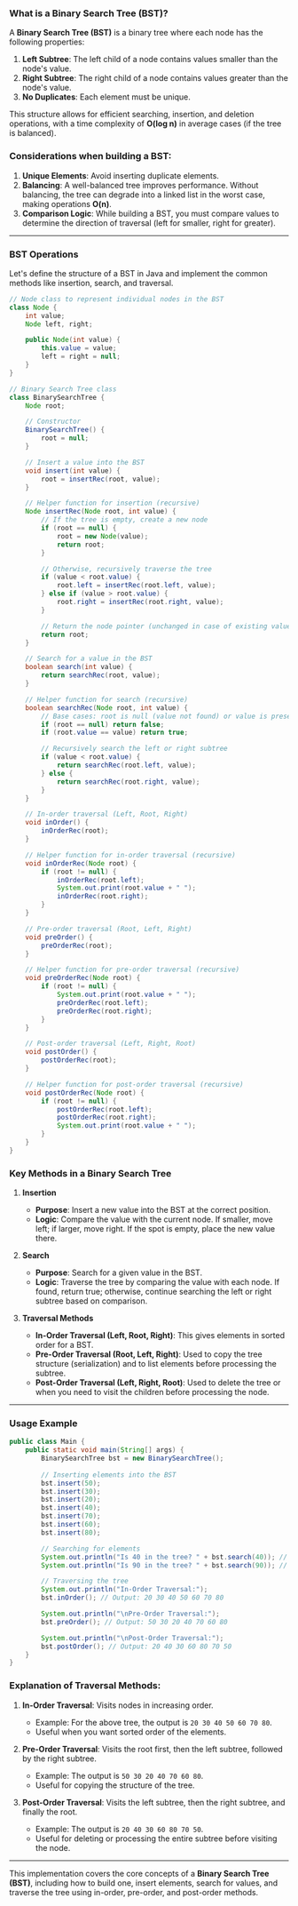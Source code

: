 ### What is a Binary Search Tree (BST)?

A **Binary Search Tree (BST)** is a binary tree where each node has the following properties:
1. **Left Subtree**: The left child of a node contains values smaller than the node's value.
2. **Right Subtree**: The right child of a node contains values greater than the node's value.
3. **No Duplicates**: Each element must be unique.

This structure allows for efficient searching, insertion, and deletion operations, with a time complexity of **O(log n)** in average cases (if the tree is balanced).

### Considerations when building a BST:
1. **Unique Elements**: Avoid inserting duplicate elements.
2. **Balancing**: A well-balanced tree improves performance. Without balancing, the tree can degrade into a linked list in the worst case, making operations **O(n)**.
3. **Comparison Logic**: While building a BST, you must compare values to determine the direction of traversal (left for smaller, right for greater).

---

### BST Operations
Let's define the structure of a BST in Java and implement the common methods like insertion, search, and traversal.

```java
// Node class to represent individual nodes in the BST
class Node {
    int value;
    Node left, right;

    public Node(int value) {
        this.value = value;
        left = right = null;
    }
}

// Binary Search Tree class
class BinarySearchTree {
    Node root;

    // Constructor
    BinarySearchTree() {
        root = null;
    }

    // Insert a value into the BST
    void insert(int value) {
        root = insertRec(root, value);
    }

    // Helper function for insertion (recursive)
    Node insertRec(Node root, int value) {
        // If the tree is empty, create a new node
        if (root == null) {
            root = new Node(value);
            return root;
        }

        // Otherwise, recursively traverse the tree
        if (value < root.value) {
            root.left = insertRec(root.left, value);
        } else if (value > root.value) {
            root.right = insertRec(root.right, value);
        }

        // Return the node pointer (unchanged in case of existing value)
        return root;
    }

    // Search for a value in the BST
    boolean search(int value) {
        return searchRec(root, value);
    }

    // Helper function for search (recursive)
    boolean searchRec(Node root, int value) {
        // Base cases: root is null (value not found) or value is present at root
        if (root == null) return false;
        if (root.value == value) return true;

        // Recursively search the left or right subtree
        if (value < root.value) {
            return searchRec(root.left, value);
        } else {
            return searchRec(root.right, value);
        }
    }

    // In-order traversal (Left, Root, Right)
    void inOrder() {
        inOrderRec(root);
    }

    // Helper function for in-order traversal (recursive)
    void inOrderRec(Node root) {
        if (root != null) {
            inOrderRec(root.left);
            System.out.print(root.value + " ");
            inOrderRec(root.right);
        }
    }

    // Pre-order traversal (Root, Left, Right)
    void preOrder() {
        preOrderRec(root);
    }

    // Helper function for pre-order traversal (recursive)
    void preOrderRec(Node root) {
        if (root != null) {
            System.out.print(root.value + " ");
            preOrderRec(root.left);
            preOrderRec(root.right);
        }
    }

    // Post-order traversal (Left, Right, Root)
    void postOrder() {
        postOrderRec(root);
    }

    // Helper function for post-order traversal (recursive)
    void postOrderRec(Node root) {
        if (root != null) {
            postOrderRec(root.left);
            postOrderRec(root.right);
            System.out.print(root.value + " ");
        }
    }
}
```

### Key Methods in a Binary Search Tree

1. **Insertion**
   - **Purpose**: Insert a new value into the BST at the correct position.
   - **Logic**: Compare the value with the current node. If smaller, move left; if larger, move right. If the spot is empty, place the new value there.

2. **Search**
   - **Purpose**: Search for a given value in the BST.
   - **Logic**: Traverse the tree by comparing the value with each node. If found, return true; otherwise, continue searching the left or right subtree based on comparison.

3. **Traversal Methods**
   - **In-Order Traversal (Left, Root, Right)**: This gives elements in sorted order for a BST.
   - **Pre-Order Traversal (Root, Left, Right)**: Used to copy the tree structure (serialization) and to list elements before processing the subtree.
   - **Post-Order Traversal (Left, Right, Root)**: Used to delete the tree or when you need to visit the children before processing the node.

---

### Usage Example

```java
public class Main {
    public static void main(String[] args) {
        BinarySearchTree bst = new BinarySearchTree();
        
        // Inserting elements into the BST
        bst.insert(50);
        bst.insert(30);
        bst.insert(20);
        bst.insert(40);
        bst.insert(70);
        bst.insert(60);
        bst.insert(80);

        // Searching for elements
        System.out.println("Is 40 in the tree? " + bst.search(40)); // true
        System.out.println("Is 90 in the tree? " + bst.search(90)); // false

        // Traversing the tree
        System.out.println("In-Order Traversal:");
        bst.inOrder(); // Output: 20 30 40 50 60 70 80

        System.out.println("\nPre-Order Traversal:");
        bst.preOrder(); // Output: 50 30 20 40 70 60 80

        System.out.println("\nPost-Order Traversal:");
        bst.postOrder(); // Output: 20 40 30 60 80 70 50
    }
}
```

### Explanation of Traversal Methods:
1. **In-Order Traversal**: Visits nodes in increasing order.
   - Example: For the above tree, the output is `20 30 40 50 60 70 80`.
   - Useful when you want sorted order of the elements.

2. **Pre-Order Traversal**: Visits the root first, then the left subtree, followed by the right subtree.
   - Example: The output is `50 30 20 40 70 60 80`.
   - Useful for copying the structure of the tree.

3. **Post-Order Traversal**: Visits the left subtree, then the right subtree, and finally the root.
   - Example: The output is `20 40 30 60 80 70 50`.
   - Useful for deleting or processing the entire subtree before visiting the node.

---

This implementation covers the core concepts of a **Binary Search Tree (BST)**, including how to build one, insert elements, search for values, and traverse the tree using in-order, pre-order, and post-order methods.
